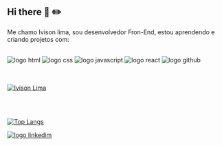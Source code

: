 ## Hi there :orange_book: :pencil2:

Me chamo Ivison lima, sou desenvolvedor Fron-End, estou aprendendo e criando projetos com:
<br>
<br>
<div>
 <img src="https://img.shields.io/badge/HTML5-E34F26?style=for-the-badge&logo=html5&logoColor=white" alt="logo html"/>
 <img src="https://img.shields.io/badge/CSS3-1572B6?style=for-the-badge&logo=css3&logoColor=white" alt="logo css"/>
 <img src="https://img.shields.io/badge/JavaScript-F7DF1E?style=for-the-badge&logo=javascript&logoColor=black" alt="logo javascript"/>
 <img src="https://img.shields.io/badge/React-20232A?style=for-the-badge&logo=react&logoColor=61DAFB" alt="logo react"/>
 <img src="https://img.shields.io/badge/GitHub-100000?style=for-the-badge&logo=github&logoColor=white" alt="logo github"/>
</div>
<br>
<br>

[![Ivison Lima](https://github-readme-stats.vercel.app/api?username=ivisonalvesdev)](https://github.com/anuraghazra/github-readme-stats)

<br>
<br>

[![Top Langs](https://github-readme-stats.vercel.app/api/top-langs/?username=ivisonalvesdev)](https://github.com/anuraghazra/github-readme-stats)



<a href="https://www.linkedin.com/in/ivison-alves-de-lima-3a5a36315?utm_source=share&utm_campaign=share_via&utm_content=profile&utm_medium=ios_app"><img src="https://img.shields.io/badge/LinkedIn-0077B5?style=for-the-badge&logo=linkedin&logoColor=white" alt="logo linkedim"/> </a>
